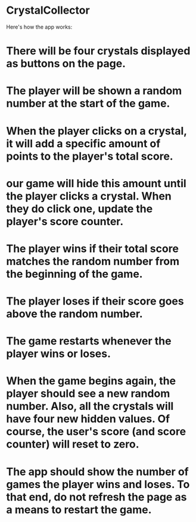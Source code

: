 # CrystalCollector



Here's how the app works:

# There will be four crystals displayed as buttons on the page.

# The player will be shown a random number at the start of the game.

# When the player clicks on a crystal, it will add a specific amount of points to the player's total score.

# our game will hide this amount until the player clicks a crystal. When they do click one, update the player's score counter.

# The player wins if their total score matches the random number from the beginning of the game.

# The player loses if their score goes above the random number.

# The game restarts whenever the player wins or loses.

# When the game begins again, the player should see a new random number. Also, all the crystals will have four new hidden values. Of course, the user's score (and score counter) will reset to zero.

# The app should show the number of games the player wins and loses. To that end, do not refresh the page as a means to restart the game. 